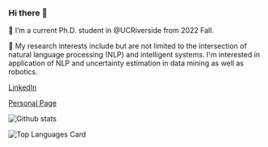 ### Hi there 👋

<!--
**yul091/yul091** is a ✨ _special_ ✨ repository because its `README.md` (this file) appears on your GitHub profile.

Here are some ideas to get you started:

- 🔭 I’m currently working on ...
- 🌱 I’m currently learning ...
- 👯 I’m looking to collaborate on ...
- 🤔 I’m looking for help with ...
- 💬 Ask me about ...
- 📫 How to reach me: ...
- 😄 Pronouns: ...
- ⚡ Fun fact: ...
-->

🔭 I’m a current Ph.D. student in @UCRiverside from 2022 Fall.

🌱 My research interests include but are not limited to the intersection of natural language processing (NLP) and intelligent systems. I'm interested in application of NLP and uncertainty estimation in data mining as well as robotics.

<a href="https://www.linkedin.com/in/yufei-ethan-li/">LinkedIn</a>

<a href="https://yul091.github.io/liyufei.me/">Personal Page</a>

![Github stats](https://github-readme-stats.vercel.app/api?username=yul091&show_icons=true&count_private=true&theme=buefy)

![Top Languages Card](https://github-readme-stats.vercel.app/api/top-langs/?username=yul091&layout=compact&theme=buefy&exclude_repo=yul091.github.io,mysite)
